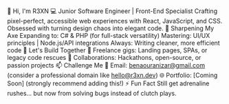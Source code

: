 👋 Hi, I'm R3XN
💻 Junior Software Engineer | Front-End Specialist
Crafting pixel-perfect, accessible web experiences with React, JavaScript, and CSS. Obsessed with turning design chaos into elegant code.
🌱 Sharpening My Axe
Expanding to: C# & PHP (for full-stack versatility)
Mastering: UI/UX principles | Node.js/API integrations
Always: Writing cleaner, more efficient code
🤝 Let's Build Together
💼 Freelance gigs: Landing pages, SPAs, or legacy code rescues
🚀 Collaborations: Hackathons, open-source, or passion projects
📫 Challenge Me
📧 Email: benaouranizar@gmail.com (consider a professional domain like hello@r3xn.dev)
🌐 Portfolio: [Coming Soon] (strongly recommend adding this!)
⚡ Fun Fact
Still get adrenaline rushes... but now from solving bugs instead of clutch plays. 
